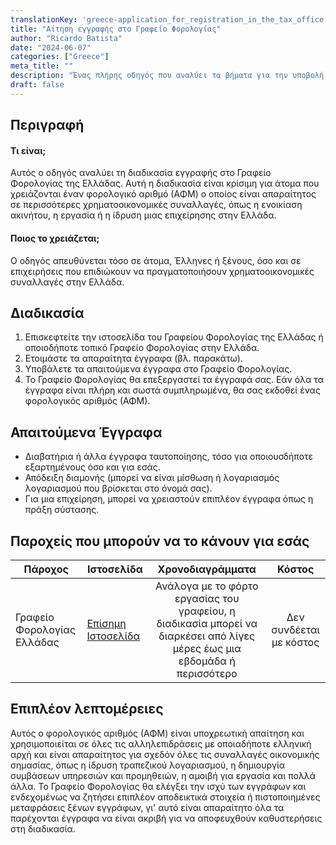 ```yaml
---
translationKey: 'greece-application_for_registration_in_the_tax_office'
title: "Αίτηση εγγραφής στο Γραφείο Φορολογίας"
author: "Ricardo Batista"
date: "2024-06-07"
categories: ["Greece"]
meta_title: ""
description: "Ένας πλήρης οδηγός που αναλύει τα βήματα για την υποβολή αίτησης εγγραφής στο Ελληνικό Γραφείο Φορολογίας"
draft: false
---
```


## Περιγραφή
#### Τι είναι;
Αυτός ο οδηγός αναλύει τη διαδικασία εγγραφής στο Γραφείο Φορολογίας της Ελλάδας. Αυτή η διαδικασία είναι κρίσιμη για άτομα που χρειάζονται έναν φορολογικό αριθμό (ΑΦΜ) ο οποίος είναι απαραίτητος σε περισσότερες χρηματοοικονομικές συναλλαγές, όπως η ενοικίαση ακινήτου, η εργασία ή η ίδρυση μιας επιχείρησης στην Ελλάδα.
#### Ποιος το χρειάζεται;
Ο οδηγός απευθύνεται τόσο σε άτομα, Έλληνες ή ξένους, όσο και σε επιχειρήσεις που επιδιώκουν να πραγματοποιήσουν χρηματοοικονομικές συναλλαγές στην Ελλάδα.

## Διαδικασία
1. Επισκεφτείτε την ιστοσελίδα του Γραφείου Φορολογίας της Ελλάδας ή οποιοδήποτε τοπικό Γραφείο Φορολογίας στην Ελλάδα.
2. Ετοιμάστε τα απαραίτητα έγγραφα (βλ. παρακάτω).
3. Υποβάλετε τα απαιτούμενα έγγραφα στο Γραφείο Φορολογίας.
4. Το Γραφείο Φορολογίας θα επεξεργαστεί τα έγγραφά σας. Εάν όλα τα έγγραφα είναι πλήρη και σωστά συμπληρωμένα, θα σας εκδοθεί ένας φορολογικός αριθμός (ΑΦΜ).

## Απαιτούμενα Έγγραφα
* Διαβατήρια ή άλλα έγγραφα ταυτοποίησης, τόσο για οποιουσδήποτε εξαρτημένους όσο και για εσάς.
* Απόδειξη διαμονής (μπορεί να είναι μίσθωση ή λογαριασμός λογαριασμού που βρίσκεται στο όνομά σας).
* Για μια επιχείρηση, μπορεί να χρειαστούν επιπλέον έγγραφα όπως η πράξη σύστασης.

## Παροχείς που μπορούν να το κάνουν για εσάς

| Πάροχος        |     Ιστοσελίδα     |     Χρονοδιαγράμματα    |       Κόστος      |
| --------------- | --------------- |  :-------------: | :-------------: |
| Γραφείο Φορολογίας Ελλάδας      |  [Επίσημη Ιστοσελίδα](http://www.aade.gr/) |      Ανάλογα με το φόρτο εργασίας του γραφείου, η διαδικασία μπορεί να διαρκέσει από λίγες μέρες έως μια εβδομάδα ή περισσότερο       |        Δεν συνδέεται με κόστος       |

## Επιπλέον λεπτομέρειες
Αυτός ο φορολογικός αριθμός (ΑΦΜ) είναι υποχρεωτική απαίτηση και χρησιμοποιείται σε όλες τις αλληλεπιδράσεις με οποιαδήποτε ελληνική αρχή και είναι απαραίτητος για σχεδόν όλες τις συναλλαγές οικονομικής σημασίας, όπως η ίδρυση τραπεζικού λογαριασμού, η δημιουργία συμβάσεων υπηρεσιών και προμηθειών, η αμοιβή για εργασία και πολλά άλλα. Το Γραφείο Φορολογίας θα ελέγξει την ισχύ των εγγράφων και ενδεχομένως να ζητήσει επιπλέον αποδεικτικά στοιχεία ή πιστοποιημένες μεταφράσεις ξένων εγγράφων, γι' αυτό είναι απαραίτητο όλα τα παρέχονται έγγραφα να είναι ακριβή για να αποφευχθούν καθυστερήσεις στη διαδικασία.